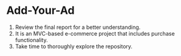 # Add-Your-Ad
1. Review the final report for a better understanding.
2. It is an MVC-based e-commerce project that includes purchase functionality.
3. Take time to thoroughly explore the repository.
